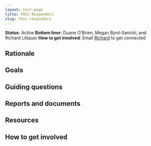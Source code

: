 ```yaml
---
layout: text-page
title: FOSS Responders
slug: foss-responders
---
```


**Status**: Active
**Bottom liner**: Duane O'Brien, Megan Byrd-Sanicki, and Richard Littauer
**How to get involved**: Email [Richard](richard@maintainer.io) to get connected

## Rationale

## Goals

## Guiding questions

## Reports and documents

## Resources

## How to get involved
